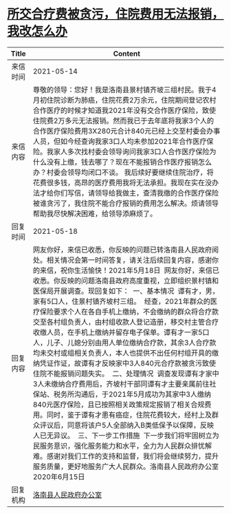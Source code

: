 # <a href="http://www.shangluo.gov.cn/zmhd/ldxxxx.jsp?urltype=leadermail.LeaderMailContentUrl&wbtreeid=1112&leadermailid=7242">所交合疗费被贪污，住院费用无法报销，我改怎么办</a>
|Title|Content|
|:---:|---|
|来信时间|2021-05-14|
|来信内容|尊敬的领导：您好！我是洛南县景村镇齐坡三组村民。我于4月初住院诊断为肺癌，住院花费2万余元，住院期间登记农村合作医疗的时候才知道我2021年没有交合作医疗保险，致使住院费2万多元无法报销。然而我已于去年底将我家3个人的合作医疗保险费用3X280元合计840元已经上交至村委会办事人员，但如今经查询我家3口人均未参加2021年合作医疗保险。我家人多次找村委会领导询问我家3口人合作医疗保险为什么没有上缴，钱去哪了？现在不能报销合作医疗报销怎么办？村委会领导均闭口不谈。 我后续好要继续住院治疗，将花费很多钱，高昂的医疗费用我将无法承担。我现在实在没办法才给你们写信，请领导给我做主，查清我缴的合作医疗保险被谁贪污了，我住院不能合疗报销的费用怎么解决。烦请领导帮助我尽快解决困难，给领导添麻烦了。|
|回复时间|2021-05-18|
|回复内容|网友你好，来信已收悉，你反映的问题已转洛南县人民政府阅处。相关情况会第一时间答复，请关注后续回复内容，感谢你的来信，祝你生活愉快！2021年5月18日  网友你好，来信已收悉。你反映的问题洛南县政府高度重视，立即组织景村镇和医保局开展调查。现回复如下：  一、基本情况  谭有才，男，家有5口人，住景村镇齐坡村三组。  经查，2021年群众的医疗保险要求个人在各自手机上缴纳，不会缴纳的群众将合疗款交至各村组负责人，由村组收款人登记造册，移交村主管合疗收缴人员，在手机上缴纳并留存电子保单。谭有才一家5口人，儿子、儿媳分别由用人单位缴纳合疗款，其余3人合疗款均未交村或组相关负责人，本人也提供不出任何村组开具的缴纳凭证作证，故谭有才反映家中3人840元合疗款被贪污致使住院不能报销问题失实。  二、处理情况  调查发现谭有才家中3人未缴纳合疗费用后，齐坡村干部同谭有才主要亲属前往社保站、税务所沟通后，于2021年5月成功为其家中3人缴纳840元医疗保险，且已按照相关政策规定报销了相关合规费用。同时，鉴于谭有才患有癌症，住院花费较大，经村上及群众评议后，同意将该户5人全部纳入B类低保予以保障，反映人已无异议。  三、下一步工作措施  下一步我们将牢固树立为民服务意识，强化服务能力和水平，全力为人民群众排忧解难。感谢对我们工作的支持和监督，我们将会继续努力，提升服务质量，更好地服务广大人民群众。洛南县人民政府办公室2020年6月15日|
|回复机构|<a href="../../categories/agencies/洛南县人民政府办公室.md">洛南县人民政府办公室</a>|
